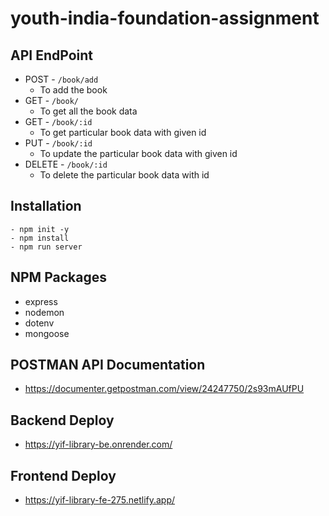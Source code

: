 # youth-india-foundation-assignment

## API EndPoint
- POST - `/book/add`
    - To add the book
- GET - `/book/`
    - To get all the book data
- GET - `/book/:id` 
    - To get particular book data with given id
- PUT - `/book/:id` 
    - To update the particular book data with given id
- DELETE - `/book/:id` 
    -  To delete the particular book data with id

## Installation
```
- npm init -y
- npm install
- npm run server
```

## NPM Packages
- express
- nodemon
- dotenv
- mongoose

## POSTMAN API Documentation
- https://documenter.getpostman.com/view/24247750/2s93mAUfPU

## Backend Deploy
- https://yif-library-be.onrender.com/

## Frontend Deploy
- https://yif-library-fe-275.netlify.app/